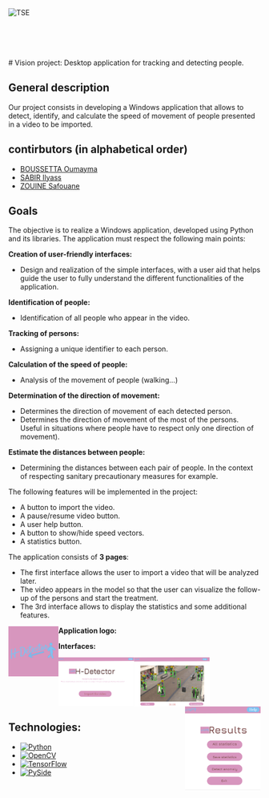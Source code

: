 <img style="float: left" width="100%" height="100" alt="TSE"  src="https://www.telecom-st-etienne.fr/wp-content/themes/telecom/asset/images/logo.svg">
# Vision project: Desktop application for tracking and detecting people.


## General description
Our project consists in developing a Windows application that allows to detect, identify, and calculate the speed of movement of people presented in a video to be imported.
## contirbutors (in alphabetical order)
- [BOUSSETTA Oumayma](https://www.linkedin.com/in/oumayma-boussetta-1b3b05201/)
- [SABIR Ilyass](https://www.linkedin.com/in/ilyass-sabir/)
- [ZOUINE Safouane](https://www.linkedin.com/in/safouane-zouine-a1a293191/)

## Goals
The objective is to realize a Windows application, developed using Python and its libraries. 
The application must respect the following main points:

**Creation of user-friendly interfaces:**
- Design and realization of the simple interfaces, with a user aid that helps guide the user to fully understand the different functionalities of the application. 

**Identification of people:**
- Identification of all people who appear in the video.

**Tracking of persons:** 
- Assigning a unique identifier to each person.

**Calculation of the speed of people:**
- Analysis of the movement of people (walking...)

**Determination of the direction of movement:** 
- Determines the direction of movement of each detected person. 
- Determines the direction of movement of the most of the persons. Useful in situations where people have to respect only one direction of movement). 

**Estimate the distances between people:**
- Determining the distances between each pair of people. 
In the context of respecting sanitary precautionary measures for example.

The following features will be implemented in the project:
- A button to import the video.
- A pause/resume video button.
- A user help button.
- A button to show/hide speed vectors.
- A statistics button.

The application consists of **3 pages**:  
- The first interface allows the user to import a video that will be analyzed later.  
- The video appears in the model so that the user can visualize the follow-up of the persons and start the treatment.  
- The 3rd interface allows to display the statistics and some additional features.

**Application logo:**
<img style="float: left" width="100" height="100" alt="TSE"  src="https://github.com/SABIR-ILYASS/Projet-Vision/blob/main/Maquette/logo.png">

**Interfaces:**

<img align="left" alt="interface1" width="30%" src="https://github.com/SABIR-ILYASS/Projet-Vision/blob/main/Maquette/interface1.png">
<img align="center" alt="interface2" width="30%" src="https://github.com/SABIR-ILYASS/Projet-Vision/blob/main/Maquette/interface2.png">
<img align="right" alt="interface3" width="30%" src="https://github.com/SABIR-ILYASS/Projet-Vision/blob/main/Maquette/interface3.png">

##  Technologies:

- <a href="https://www.python.org/" target="_blank" rel="noreferrer"> <img src="https://upload.wikimedia.org/wikipedia/commons/c/c3/Python-logo-notext.svg" alt="Python" width="40" height="40"/> </a>
- <a href="https://opencv.org/" target="_blank" rel="noreferrer"> <img src="https://www.vectorlogo.zone/logos/opencv/opencv-icon.svg" alt="OpenCV" width="40" height="40"/> </a>
- <a href="https://www.tensorflow.org/" target="_blank" rel="noreferrer"> <img src="https://upload.wikimedia.org/wikipedia/commons/2/2d/Tensorflow_logo.svg" alt="TensorFlow" width="40" height="40"/> </a>
- <a href="https://pypi.org/project/PySide/" rel="noreferrer"> <img src="https://upload.wikimedia.org/wikipedia/commons/e/ef/Pyside.png" alt="PySide" width="40" height="40"/> </a> 


